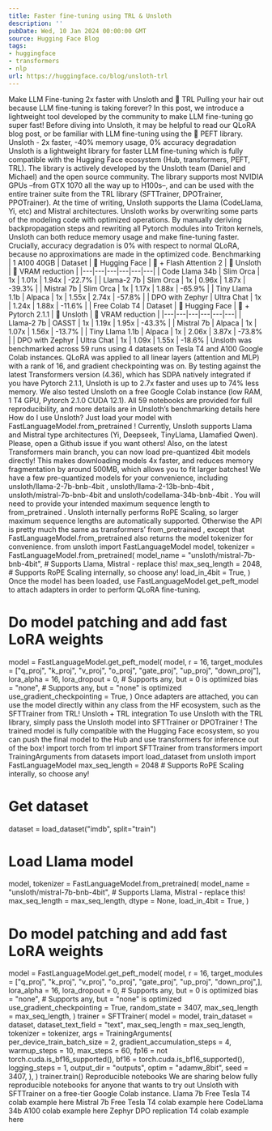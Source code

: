 ```yaml
---
title: Faster fine-tuning using TRL & Unsloth
description: ''
pubDate: Wed, 10 Jan 2024 00:00:00 GMT
source: Hugging Face Blog
tags:
- huggingface
- transformers
- nlp
url: https://huggingface.co/blog/unsloth-trl
---
```


Make LLM Fine-tuning 2x faster with Unsloth and 🤗 TRL
Pulling your hair out because LLM fine-tuning is taking forever? In this post, we introduce a lightweight tool developed by the community to make LLM fine-tuning go super fast!
Before diving into Unsloth, it may be helpful to read our QLoRA blog post, or be familiar with LLM fine-tuning using the 🤗 PEFT library.
Unsloth - 2x faster, -40% memory usage, 0% accuracy degradation
Unsloth is a lightweight library for faster LLM fine-tuning which is fully compatible with the Hugging Face ecosystem (Hub, transformers, PEFT, TRL). The library is actively developed by the Unsloth team (Daniel and Michael) and the open source community. The library supports most NVIDIA GPUs –from GTX 1070 all the way up to H100s–, and can be used with the entire trainer suite from the TRL library (SFTTrainer, DPOTrainer, PPOTrainer). At the time of writing, Unsloth supports the Llama (CodeLlama, Yi, etc) and Mistral architectures.
Unsloth works by overwriting some parts of the modeling code with optimized operations. By manually deriving backpropagation steps and rewriting all Pytorch modules into Triton kernels, Unsloth can both reduce memory usage and make fine-tuning faster. Crucially, accuracy degradation is 0% with respect to normal QLoRA, because no approximations are made in the optimized code.
Benchmarking
| 1 A100 40GB | Dataset | 🤗 Hugging Face | 🤗 + Flash Attention 2 | 🦥 Unsloth | 🦥 VRAM reduction |
|---|---|---|---|---|---|
| Code Llama 34b | Slim Orca | 1x | 1.01x | 1.94x | -22.7% |
| Llama-2 7b | Slim Orca | 1x | 0.96x | 1.87x | -39.3% |
| Mistral 7b | Slim Orca | 1x | 1.17x | 1.88x | -65.9% |
| Tiny Llama 1.1b | Alpaca | 1x | 1.55x | 2.74x | -57.8% |
| DPO with Zephyr | Ultra Chat | 1x | 1.24x | 1.88x | -11.6% |
| Free Colab T4 | Dataset | 🤗 Hugging Face | 🤗 + Pytorch 2.1.1 | 🦥 Unsloth | 🦥 VRAM reduction |
|---|---|---|---|---|---|
| Llama-2 7b | OASST | 1x | 1.19x | 1.95x | -43.3% |
| Mistral 7b | Alpaca | 1x | 1.07x | 1.56x | -13.7% |
| Tiny Llama 1.1b | Alpaca | 1x | 2.06x | 3.87x | -73.8% |
| DPO with Zephyr | Ultra Chat | 1x | 1.09x | 1.55x | -18.6% |
Unsloth was benchmarked across 59 runs using 4 datasets on Tesla T4 and A100 Google Colab instances. QLoRA was applied to all linear layers (attention and MLP) with a rank of 16, and gradient checkpointing was on. By testing against the latest Transformers version (4.36), which has SDPA natively integrated if you have Pytorch 2.1.1, Unsloth is up to 2.7x faster and uses up to 74% less memory. We also tested Unsloth on a free Google Colab instance (low RAM, 1 T4 GPU, Pytorch 2.1.0 CUDA 12.1). All 59 notebooks are provided for full reproducibility, and more details are in Unsloth’s benchmarking details here
How do I use Unsloth?
Just load your model with FastLanguageModel.from_pretrained
! Currently, Unsloth supports Llama and Mistral type architectures (Yi, Deepseek, TinyLlama, Llamafied Qwen). Please, open a Github issue if you want others! Also, on the latest Transformers main
branch, you can now load pre-quantized 4bit models directly! This makes downloading models 4x faster, and reduces memory fragmentation by around 500MB, which allows you to fit larger batches! We have a few pre-quantized models for your convenience, including unsloth/llama-2-7b-bnb-4bit
, unsloth/llama-2-13b-bnb-4bit
, unsloth/mistral-7b-bnb-4bit
and unsloth/codellama-34b-bnb-4bit
.
You will need to provide your intended maximum sequence length to from_pretrained
. Unsloth internally performs RoPE Scaling, so larger maximum sequence lengths are automatically supported. Otherwise the API is pretty much the same as transformers’ from_pretrained
, except that FastLanguageModel.from_pretrained
also returns the model tokenizer for convenience.
from unsloth import FastLanguageModel
model, tokenizer = FastLanguageModel.from_pretrained(
model_name = "unsloth/mistral-7b-bnb-4bit", # Supports Llama, Mistral - replace this!
max_seq_length = 2048, # Supports RoPE Scaling internally, so choose any!
load_in_4bit = True,
)
Once the model has been loaded, use FastLanguageModel.get_peft_model
to attach adapters in order to perform QLoRA fine-tuning.
# Do model patching and add fast LoRA weights
model = FastLanguageModel.get_peft_model(
model,
r = 16,
target_modules = ["q_proj", "k_proj", "v_proj", "o_proj", "gate_proj", "up_proj", "down_proj"],
lora_alpha = 16,
lora_dropout = 0, # Supports any, but = 0 is optimized
bias = "none", # Supports any, but = "none" is optimized
use_gradient_checkpointing = True,
)
Once adapters are attached, you can use the model directly within any class from the HF ecosystem, such as the SFTTrainer
from TRL!
Unsloth + TRL integration
To use Unsloth with the TRL library, simply pass the Unsloth model into SFTTrainer
or DPOTrainer
! The trained model is fully compatible with the Hugging Face ecosystem, so you can push the final model to the Hub and use transformers for inference out of the box!
import torch
from trl import SFTTrainer
from transformers import TrainingArguments
from datasets import load_dataset
from unsloth import FastLanguageModel
max_seq_length = 2048 # Supports RoPE Scaling interally, so choose any!
# Get dataset
dataset = load_dataset("imdb", split="train")
# Load Llama model
model, tokenizer = FastLanguageModel.from_pretrained(
model_name = "unsloth/mistral-7b-bnb-4bit", # Supports Llama, Mistral - replace this!
max_seq_length = max_seq_length,
dtype = None,
load_in_4bit = True,
)
# Do model patching and add fast LoRA weights
model = FastLanguageModel.get_peft_model(
model,
r = 16,
target_modules = ["q_proj", "k_proj", "v_proj", "o_proj",
"gate_proj", "up_proj", "down_proj",],
lora_alpha = 16,
lora_dropout = 0, # Supports any, but = 0 is optimized
bias = "none", # Supports any, but = "none" is optimized
use_gradient_checkpointing = True,
random_state = 3407,
max_seq_length = max_seq_length,
)
trainer = SFTTrainer(
model = model,
train_dataset = dataset,
dataset_text_field = "text",
max_seq_length = max_seq_length,
tokenizer = tokenizer,
args = TrainingArguments(
per_device_train_batch_size = 2,
gradient_accumulation_steps = 4,
warmup_steps = 10,
max_steps = 60,
fp16 = not torch.cuda.is_bf16_supported(),
bf16 = torch.cuda.is_bf16_supported(),
logging_steps = 1,
output_dir = "outputs",
optim = "adamw_8bit",
seed = 3407,
),
)
trainer.train()
Reproducible notebooks
We are sharing below fully reproducible notebooks for anyone that wants to try out Unsloth with SFTTrainer on a free-tier Google Colab instance.
Llama 7b Free Tesla T4 colab example here
Mistral 7b Free Tesla T4 colab example here
CodeLlama 34b A100 colab example here
Zephyr DPO replication T4 colab example here